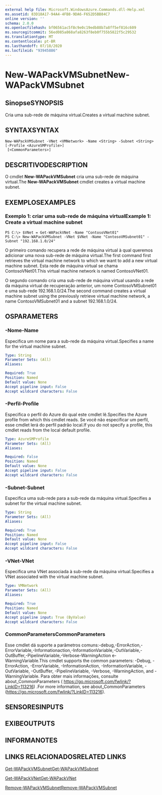 ```yaml
---
external help file: Microsoft.WindowsAzure.Commands.dll-Help.xml
ms.assetid: 83D18A17-94A4-4FB8-9DA6-F652D5BB84C7
online version: ''
schema: 2.0.0
ms.openlocfilehash: bf06561ac5f8c9e0c19edb88b7a8ff5ef816c609
ms.sourcegitcommit: 56ed085a868afa8263f8eb0f755b5822f5c29532
ms.translationtype: MT
ms.contentlocale: pt-BR
ms.lasthandoff: 07/18/2020
ms.locfileid: "93945886"
---
```

# <span data-ttu-id="11828-101">New-WAPackVMSubnet</span><span class="sxs-lookup"><span data-stu-id="11828-101">New-WAPackVMSubnet</span></span>

## <span data-ttu-id="11828-102">Sinopse</span><span class="sxs-lookup"><span data-stu-id="11828-102">SYNOPSIS</span></span>
<span data-ttu-id="11828-103">Cria uma sub-rede de máquina virtual.</span><span class="sxs-lookup"><span data-stu-id="11828-103">Creates a virtual machine subnet.</span></span>

## <span data-ttu-id="11828-104">SYNTAX</span><span class="sxs-lookup"><span data-stu-id="11828-104">SYNTAX</span></span>

```
New-WAPackVMSubnet -VNet <VMNetwork> -Name <String> -Subnet <String> [-Profile <AzureSMProfile>]
 [<CommonParameters>]
```

## <span data-ttu-id="11828-105">DESCRITIVO</span><span class="sxs-lookup"><span data-stu-id="11828-105">DESCRIPTION</span></span>
<span data-ttu-id="11828-106">O cmdlet **New-WAPackVMSubnet** cria uma sub-rede de máquina virtual.</span><span class="sxs-lookup"><span data-stu-id="11828-106">The **New-WAPackVMSubnet** cmdlet creates a virtual machine subnet.</span></span>

## <span data-ttu-id="11828-107">EXEMPLOS</span><span class="sxs-lookup"><span data-stu-id="11828-107">EXAMPLES</span></span>

### <span data-ttu-id="11828-108">Exemplo 1: criar uma sub-rede de máquina virtual</span><span class="sxs-lookup"><span data-stu-id="11828-108">Example 1: Create a virtual machine subnet</span></span>
```
PS C:\> $VNet = Get-WAPackVNet -Name "ContosoVNet01"
PS C:\> New-WAPackVMSubnet -VNet $VNet -Name "ContosoVMSubnet01" -Subnet "192.168.1.0/24"
```

<span data-ttu-id="11828-109">O primeiro comando recupera a rede de máquina virtual à qual queremos adicionar uma nova sub-rede de máquina virtual.</span><span class="sxs-lookup"><span data-stu-id="11828-109">The first command first retrieves the virtual machine network to which we want to add a new virtual machine subnet.</span></span>
<span data-ttu-id="11828-110">Esta rede de máquina virtual se chama ContosoVNet01.</span><span class="sxs-lookup"><span data-stu-id="11828-110">This virtual machine network is named ContosoVNet01.</span></span>

<span data-ttu-id="11828-111">O segundo comando cria uma sub-rede de máquina virtual usando a rede da máquina virtual de recuperação anterior, um nome ContosoVMSubnet01 e uma sub-rede 192.168.1.0/24.</span><span class="sxs-lookup"><span data-stu-id="11828-111">The second command creates a virtual machine subnet using the previously retrieve virtual machine network, a name ContosoVMSubnet01 and a subnet 192.168.1.0/24.</span></span>

## <span data-ttu-id="11828-112">OS</span><span class="sxs-lookup"><span data-stu-id="11828-112">PARAMETERS</span></span>

### <span data-ttu-id="11828-113">-Nome</span><span class="sxs-lookup"><span data-stu-id="11828-113">-Name</span></span>
<span data-ttu-id="11828-114">Especifica um nome para a sub-rede da máquina virtual.</span><span class="sxs-lookup"><span data-stu-id="11828-114">Specifies a name for the virtual machine subnet.</span></span>

```yaml
Type: String
Parameter Sets: (All)
Aliases: 

Required: True
Position: Named
Default value: None
Accept pipeline input: False
Accept wildcard characters: False
```

### <span data-ttu-id="11828-115">-Perfil</span><span class="sxs-lookup"><span data-stu-id="11828-115">-Profile</span></span>
<span data-ttu-id="11828-116">Especifica o perfil do Azure do qual este cmdlet lê.</span><span class="sxs-lookup"><span data-stu-id="11828-116">Specifies the Azure profile from which this cmdlet reads.</span></span>
<span data-ttu-id="11828-117">Se você não especificar um perfil, esse cmdlet lerá do perfil padrão local.</span><span class="sxs-lookup"><span data-stu-id="11828-117">If you do not specify a profile, this cmdlet reads from the local default profile.</span></span>

```yaml
Type: AzureSMProfile
Parameter Sets: (All)
Aliases: 

Required: False
Position: Named
Default value: None
Accept pipeline input: False
Accept wildcard characters: False
```

### <span data-ttu-id="11828-118">-Subnet</span><span class="sxs-lookup"><span data-stu-id="11828-118">-Subnet</span></span>
<span data-ttu-id="11828-119">Especifica uma sub-rede para a sub-rede da máquina virtual.</span><span class="sxs-lookup"><span data-stu-id="11828-119">Specifies a subnet for the virtual machine subnet.</span></span>

```yaml
Type: String
Parameter Sets: (All)
Aliases: 

Required: True
Position: Named
Default value: None
Accept pipeline input: False
Accept wildcard characters: False
```

### <span data-ttu-id="11828-120">-VNet</span><span class="sxs-lookup"><span data-stu-id="11828-120">-VNet</span></span>
<span data-ttu-id="11828-121">Especifica uma VNet associada à sub-rede da máquina virtual.</span><span class="sxs-lookup"><span data-stu-id="11828-121">Specifies a VNet associated with the virtual machine subnet.</span></span>

```yaml
Type: VMNetwork
Parameter Sets: (All)
Aliases: 

Required: True
Position: Named
Default value: None
Accept pipeline input: True (ByValue)
Accept wildcard characters: False
```

### <span data-ttu-id="11828-122">CommonParameters</span><span class="sxs-lookup"><span data-stu-id="11828-122">CommonParameters</span></span>
<span data-ttu-id="11828-123">Esse cmdlet dá suporte a parâmetros comuns:-debug,-ErrorAction,-ErrorVariable,-Informationaction,-InformationVariable,-OutVariable,-OutBuffer,-PipelineVariable,-Verbose-WarningAction e-WarningVariable.</span><span class="sxs-lookup"><span data-stu-id="11828-123">This cmdlet supports the common parameters: -Debug, -ErrorAction, -ErrorVariable, -InformationAction, -InformationVariable, -OutVariable, -OutBuffer, -PipelineVariable, -Verbose, -WarningAction, and -WarningVariable.</span></span> <span data-ttu-id="11828-124">Para obter mais informações, consulte about_CommonParameters ( https://go.microsoft.com/fwlink/?LinkID=113216) .</span><span class="sxs-lookup"><span data-stu-id="11828-124">For more information, see about_CommonParameters (https://go.microsoft.com/fwlink/?LinkID=113216).</span></span>

## <span data-ttu-id="11828-125">SENSORES</span><span class="sxs-lookup"><span data-stu-id="11828-125">INPUTS</span></span>

## <span data-ttu-id="11828-126">EXIBE</span><span class="sxs-lookup"><span data-stu-id="11828-126">OUTPUTS</span></span>

## <span data-ttu-id="11828-127">INFORMA</span><span class="sxs-lookup"><span data-stu-id="11828-127">NOTES</span></span>

## <span data-ttu-id="11828-128">LINKS RELACIONADOS</span><span class="sxs-lookup"><span data-stu-id="11828-128">RELATED LINKS</span></span>

[<span data-ttu-id="11828-129">Get-WAPackVMSubnet</span><span class="sxs-lookup"><span data-stu-id="11828-129">Get-WAPackVMSubnet</span></span>](./Get-WAPackVMSubnet.md)

[<span data-ttu-id="11828-130">Get-WAPackVNet</span><span class="sxs-lookup"><span data-stu-id="11828-130">Get-WAPackVNet</span></span>](./Get-WAPackVNet.md)

[<span data-ttu-id="11828-131">Remove-WAPackVMSubnet</span><span class="sxs-lookup"><span data-stu-id="11828-131">Remove-WAPackVMSubnet</span></span>](./Remove-WAPackVMSubnet.md)



